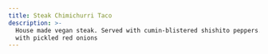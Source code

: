 ```yaml
---
title: Steak Chimichurri Taco
description: >-
  House made vegan steak. Served with cumin-blistered shishito peppers. Topped
  with pickled red onions
---
```

